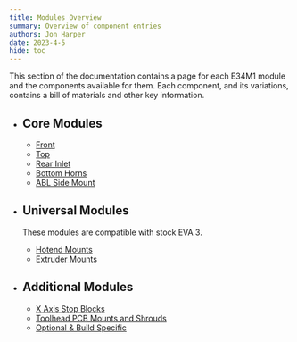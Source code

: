 ```yaml
---
title: Modules Overview
summary: Overview of component entries
authors: Jon Harper
date: 2023-4-5
hide: toc
---
```


This section of the documentation contains a page for each E34M1 module and the components available for them.
Each component, and its variations, contains a bill of materials and other key information.

<div markdown class="grid cards">

- ## Core Modules

    - [Front](front.md)
    - [Top](top.md)
    - [Rear Inlet](rear.md)
    - [Bottom Horns](bottom.md)
    - [ABL Side Mount](abl.md)

- ## Universal Modules

    These modules are compatible with stock EVA 3.

    - [Hotend Mounts](hotend.md)
    - [Extruder Mounts](drive.md)

- ## Additional Modules

    - [X Axis Stop Blocks](stop_block.md)
    - [Toolhead PCB Mounts and Shrouds](pcb_mounts.md)
    - [Optional & Build Specific](other.md)
</div>